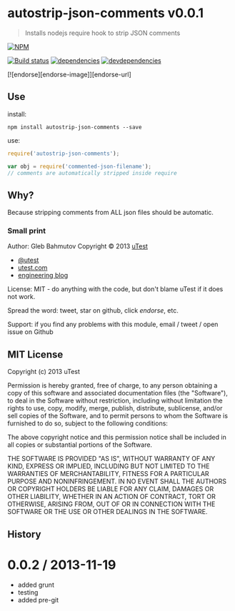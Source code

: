 # autostrip-json-comments v0.0.1

> Installs nodejs require hook to strip JSON comments

[![NPM][autostrip-json-comments-icon]][autostrip-json-comments-url]

[![Build status][autostrip-json-comments-ci-image]][autostrip-json-comments-ci-url]
[![dependencies][autostrip-json-comments-dependencies-image]][autostrip-json-comments-dependencies-url]
[![devdependencies][autostrip-json-comments-devdependencies-image]][autostrip-json-comments-devdependencies-url]

[![endorse][endorse-image]][endorse-url]

[autostrip-json-comments-icon]: https://nodei.co/npm/autostrip-json-comments.png?downloads=true
[autostrip-json-comments-url]: https://npmjs.org/package/autostrip-json-comments
[autostrip-json-comments-ci-image]: https://travis-ci.org/bahmutov/autostrip-json-comments.png?branch=master
[autostrip-json-comments-ci-url]: https://travis-ci.org/bahmutov/autostrip-json-comments
[autostrip-json-comments-dependencies-image]: https://david-dm.org/bahmutov/autostrip-json-comments.png
[autostrip-json-comments-dependencies-url]: https://david-dm.org/bahmutov/autostrip-json-comments
[autostrip-json-comments-devdependencies-image]: https://david-dm.org/bahmutov/autostrip-json-comments/dev-status.png
[autostrip-json-comments-devdependencies-url]: https://david-dm.org/bahmutov/autostrip-json-comments#info=devDependencies



## Use

install:

```
npm install autostrip-json-comments --save
```

use:

```javascript
require('autostrip-json-comments');

var obj = require('commented-json-filename');
// comments are automatically stripped inside require
```



## Why?

Because stripping comments from ALL json files should be automatic.

### Small print

Author: Gleb Bahmutov Copyright &copy; 2013 [uTest](http://www.utest.com/)

* [@utest](https://twitter.com/utest)
* [utest.com](http://utest.com)
* [engineering blog](http://eng.utest.com/)

License: MIT - do anything with the code, but don't blame uTest if it does not work.

Spread the word: tweet, star on github, click *endorse*, etc.

Support: if you find any problems with this module, email / tweet / open issue on Github



## MIT License

Copyright (c) 2013 uTest

Permission is hereby granted, free of charge, to any person
obtaining a copy of this software and associated documentation
files (the "Software"), to deal in the Software without
restriction, including without limitation the rights to use,
copy, modify, merge, publish, distribute, sublicense, and/or sell
copies of the Software, and to permit persons to whom the
Software is furnished to do so, subject to the following
conditions:

The above copyright notice and this permission notice shall be
included in all copies or substantial portions of the Software.

THE SOFTWARE IS PROVIDED "AS IS", WITHOUT WARRANTY OF ANY KIND,
EXPRESS OR IMPLIED, INCLUDING BUT NOT LIMITED TO THE WARRANTIES
OF MERCHANTABILITY, FITNESS FOR A PARTICULAR PURPOSE AND
NONINFRINGEMENT. IN NO EVENT SHALL THE AUTHORS OR COPYRIGHT
HOLDERS BE LIABLE FOR ANY CLAIM, DAMAGES OR OTHER LIABILITY,
WHETHER IN AN ACTION OF CONTRACT, TORT OR OTHERWISE, ARISING
FROM, OUT OF OR IN CONNECTION WITH THE SOFTWARE OR THE USE OR
OTHER DEALINGS IN THE SOFTWARE.



## History


0.0.2 / 2013-11-19
==================

  * added grunt
  * testing
  * added pre-git


